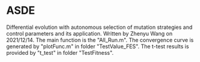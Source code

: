 # ASDE
Differential evolution with autonomous selection of mutation strategies and control parameters and its application.
Written by Zhenyu Wang on 2021/12/14.
The main function is the "All_Run.m".
The convergence curve is generated by "plotFunc.m" in folder "TestValue_FES".
The t-test results is provided by "t_test" in folder "TestFitness".
